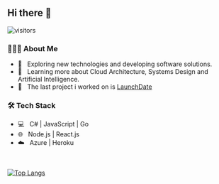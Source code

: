 <h2> Hi there 👋</h2>

![visitors](https://visitor-badge.laobi.icu/badge?page_id=mottibec.mottibec)
 
<h3> 👨🏻‍💻 About Me </h3>

- 🤔 &nbsp; Exploring new technologies and developing software solutions.
- 🌱 &nbsp; Learning more about Cloud Architecture, Systems Design and Artificial Intelligence.
- 🔭 &nbsp; The last project i worked on is [LaunchDate](https://www.launchdate.today)

<h3>🛠 Tech Stack</h3>

- 💻 &nbsp; C# | JavaScript | Go
- 🌐 &nbsp; Node.js | React.js
- ☁️ &nbsp; Azure | Heroku
<br/>

[![Top Langs](https://github-readme-stats.vercel.app/api/top-langs/?username=mottibec&layout=compact)](https://github.com/anuraghazra/github-readme-stats)
<br/>

